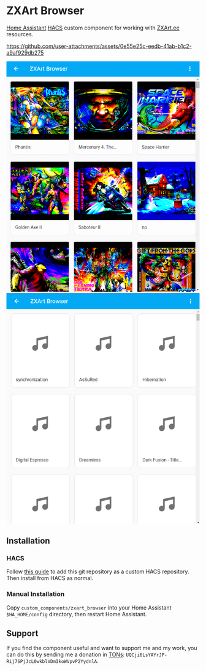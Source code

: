 # ZXArt Browser

[Home Assistant](https://www.home-assistant.io/) [HACS](https://hacs.xyz/) custom component for working with [ZXArt.ee](https://zxart.ee) resources.

https://github.com/user-attachments/assets/0e55e25c-eedb-41ab-b1c2-a9af929db275

![image](images/screen01.png)
![image](images/screen02.png)

## Installation

### HACS

Follow [this guide](https://hacs.xyz/docs/faq/custom_repositories/) to add this git repository as a custom HACS repository. Then install from HACS as normal.

### Manual Installation

Copy `custom_components/zxart_browser` into your Home Assistant `$HA_HOME/config` directory, then restart Home Assistant.

## Support

If you find the component useful and want to support me and my work, you can do this by sending me a donation in [TONs](https://ton.org/): `UQCji6LsYAYrJP-Rij7SPjJcL0wkblVDmIkoWVpvP2YydnlA`.

